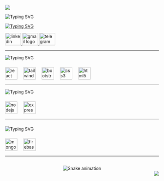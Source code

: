 <img src="https://miro.medium.com/max/1400/1*i8-u-V8LTTbQwTeUwLI_BQ.gif"></img>


<img src="https://readme-typing-svg.herokuapp.com?font=Fira+Code&weight=900&size=30&pause=5000&color=F8DA59&random=false&width=900&lines=Hi+there%2C+I'm+Toufique+Elahi+Tonmoy" alt="Typing SVG" />

<a href="https://git.io/typing-svg"><img src="https://readme-typing-svg.herokuapp.com?font=Fira+Code&pause=1000&random=false&width=435&lines=Contact+With+me+" alt="Typing SVG" /></a>
<div align="left">
  <a href="https://www.linkedin.com/in/mte-tonmoy/" target="_blank">
    <img src="https://raw.githubusercontent.com/maurodesouza/profile-readme-generator/master/src/assets/icons/social/linkedin/default.svg" width="52" height="40" alt="linkedin logo"  />
  </a>
  <a href="mailto:toufique0611@gmail.com" target="_blank">
    <img src="https://raw.githubusercontent.com/maurodesouza/profile-readme-generator/master/src/assets/icons/social/gmail/default.svg" width="52" height="40" alt="gmail logo"  />
  </a>
  <a href="https://t.me/mte_tonmoy" target="_blank">
    <img src="https://raw.githubusercontent.com/maurodesouza/profile-readme-generator/master/src/assets/icons/social/telegram/default.svg" width="52" height="40" alt="telegram logo"  />
  </a>
</div>
<hr>



<img src="https://readme-typing-svg.herokuapp.com?font=Fira+Code&pause=1000&random=false&width=435&lines=Frontend+Development" alt="Typing SVG" />

###

<div align="left">
  <img src="https://cdn.jsdelivr.net/gh/devicons/devicon/icons/react/react-original.svg" height="40" alt="react logo"  />
  <img width="12" />
  <img src="https://cdn.jsdelivr.net/gh/devicons/devicon/icons/tailwindcss/tailwindcss-original-wordmark.svg" height="40" alt="tailwindcss logo"  />
  <img width="12" />
  <img src="https://cdn.jsdelivr.net/gh/devicons/devicon/icons/bootstrap/bootstrap-original.svg" height="40" alt="bootstrap logo"  />
  <img width="12" />
  <img src="https://cdn.jsdelivr.net/gh/devicons/devicon/icons/css3/css3-original.svg" height="40" alt="css3 logo"  />
  <img width="12" />
  <img src="https://cdn.jsdelivr.net/gh/devicons/devicon/icons/html5/html5-original.svg" height="40" alt="html5 logo"  />
</div>
<hr>



<img src="https://readme-typing-svg.herokuapp.com?font=Fira+Code&pause=1000&random=false&width=435&lines=Backend+Development" alt="Typing SVG" />

###

<div align="left">
  <img src="https://cdn.jsdelivr.net/gh/devicons/devicon/icons/nodejs/nodejs-original.svg" height="40" alt="nodejs logo"  />
  <img width="12" />
  <img src="https://cdn.jsdelivr.net/gh/devicons/devicon/icons/express/express-original.svg" height="40" alt="express logo"  />
</div>
<hr>

###

<img src="https://readme-typing-svg.herokuapp.com?font=Fira+Code&pause=1000&random=false&width=900&lines=Database+%26+Backend+as+a+Service(BaaS)" alt="Typing SVG" />

###

<div align="left">
  <img src="https://cdn.jsdelivr.net/gh/devicons/devicon/icons/mongodb/mongodb-original.svg" height="40" alt="mongodb logo"  />
  <img width="12" />
  <img src="https://cdn.jsdelivr.net/gh/devicons/devicon/icons/firebase/firebase-plain.svg" height="40" alt="firebase logo"  />
</div>
<hr>


<br clear="both">
<div align="center">
<img src="https://profile-readme-generator.com/assets/snake.svg" alt="Snake animation" />
</div>  



<div align="right">
<img src="https://komarev.com/ghpvc/?username=rishavanand&&style=flat-square" align="center" />
</div>  



